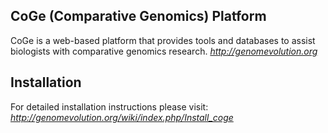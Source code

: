 CoGe (Comparative Genomics) Platform
------------------------------------

CoGe is a web-based platform that provides tools and databases to assist biologists with comparative genomics research.
*http://genomevolution.org*

Installation
------------

For detailed installation instructions please visit:
*http://genomevolution.org/wiki/index.php/Install_coge*

